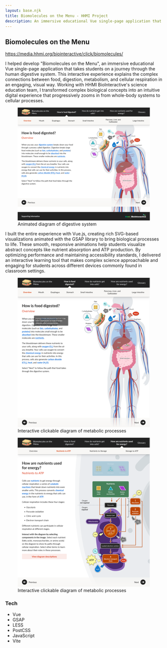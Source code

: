 ```yaml
---
layout: base.njk
title: Biomolecules on the Menu - HHMI Project
description: An immersive educational Vue single-page application that takes students on a journey through the human digestive system.
---
```


## Biomolecules on the Menu

https://media.hhmi.org/biointeractive/click/biomolecules/

I helped develop "Biomolecules on the Menu", an immersive educational Vue single-page application that takes students on a journey through the human digestive system. This interactive experience explains the complex connections between food, digestion, metabolism, and cellular respiration in an engaging, visual way. Working with HHMI BioInteractive's science education team, I transformed complex biological concepts into an intuitive digital experience that progressively zooms in from whole-body systems to cellular processes.

<div class="screenshots">

  <figure>
    <a href="/images/screenshots/hhmi-biomolecules.webp" data-cropped="true" data-pswp-width="1400" data-pswp-height="1218">
      <img
        src="/images/thumbnails/hhmi-biomolecules.webp"
        alt="screenshot of 'Biomolecules on the Menu' website"
        loading="lazy"/>
    </a>
    <figcaption>
      Animated diagram of digestive system
    </figcaption>
  </figure>

</div>

I built the entire experience with Vue.js, creating rich SVG-based visualizations animated with the GSAP library to bring biological processes to life. These smooth, responsive animations help students visualize abstract concepts like nutrient absorption and ATP production. By optimizing performance and maintaining accessibility standards, I delivered an interactive learning tool that makes complex science approachable and engaging for students across different devices commonly found in classroom settings.

<div class="screenshots">

  <figure>
    <a href="/images/screenshots/hhmi-biomolecules-2.webp" data-cropped="true" data-pswp-width="1400" data-pswp-height="1218">
      <img
        src="/images/thumbnails/hhmi-biomolecules-2.webp"
        alt="metabolic processes diagram"
        loading="lazy"/>
    </a>
    <figcaption>
      Interactive clickable diagram of metabolic processes
    </figcaption>
  </figure>

  <figure>
    <a href="/images/screenshots/hhmi-biomolecules-3.webp" data-cropped="true" data-pswp-width="1400" data-pswp-height="1529">
      <img
        src="/images/thumbnails/hhmi-biomolecules-3.webp"
        alt="metabolic processes diagram"
        loading="lazy"/>
    </a>
    <figcaption>
      Interactive clickable diagram of metabolic processes
    </figcaption>
  </figure>

</div>

### Tech

<ul class="tags">
  <li>Vue</li>
  <li>GSAP</li>
  <li>LESS</li>
  <li>PostCSS</li>
  <li>JavaScript</li>
  <li>Vite</li>
</ul>
